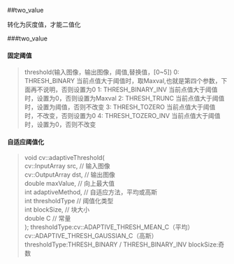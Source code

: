 ##two_value 

转化为灰度值，才能二值化

###two_value
#### 固定阈值
>threshold(输入图像，输出图像，阈值,替换值，[0~5])
    0: THRESH_BINARY  当前点值大于阈值时，取Maxval,也就是第四个参数，下面再不说明，否则设置为0
    1: THRESH_BINARY_INV 当前点值大于阈值时，设置为0，否则设置为Maxval
    2: THRESH_TRUNC 当前点值大于阈值时，设置为阈值，否则不改变
    3: THRESH_TOZERO 当前点值大于阈值时，不改变，否则设置为0
    4: THRESH_TOZERO_INV  当前点值大于阈值时，设置为0，否则不改变 

#### 自适应阈值化
>void cv::adaptiveThreshold(  
    cv::InputArray src, // 输入图像  
    cv::OutputArray dst, // 输出图像  
    double maxValue, // 向上最大值  
    int adaptiveMethod, // 自适应方法，平均或高斯  
    int thresholdType // 阈值化类型  
    int blockSize, // 块大小  
    double C // 常量    
    );
thresholdType:cv::ADAPTIVE_THRESH_MEAN_C（平均）cv::ADAPTIVE_THRESH_GAUSSIAN_C（高斯）
thresholdType:THRESH_BINARY / THRESH_BINARY_INV
blockSize:奇数

